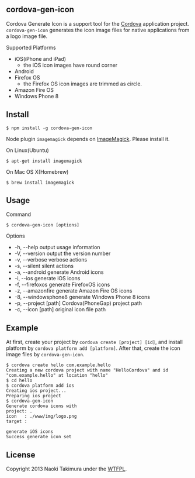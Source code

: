 cordova-gen-icon
-----------------------------------------------------------------------------
Cordova Generate Icon is a support tool for the [Cordova][cordova] application project.
`cordova-gen-icon` generates the icon image files for native applications from a logo image file.

Supported Platforms

* iOS(iPhone and iPad)
    * the iOS icon images have round corner
* Android
* Firefox OS
    * the Firefox OS icon images are trimmed as circle.
* Amazon Fire OS
* Windows Phone 8

Install
-----------------------------------------------------------------------------

    $ npm install -g cordova-gen-icon

Node plugin `imagemagick` depends on [ImageMagick][imagemagick]. Please install it.

On Linux(Ubuntu)

    $ apt-get install imagemagick

On Mac OS X(Homebrew)

    $ brew install imagemagick

Usage
-----------------------------------------------------------------------------

Command

    $ cordova-gen-icon [options]

Options

* -h, --help            output usage information
* -V, --version         output the version number
* -v, --verbose         verbose actions
* -s, --silent          silent actions
* -a, --android         generate Android icons
* -i, --ios             generate iOS icons
* -f, --firefoxos       generate FirefoxOS icons
* -z, --amazonfire      generate Amazon Fire OS icons
* -8, --windowsphone8   generate Windows Phone 8 icons
* -p, --project [path]  Cordova(PhoneGap) project path
* -c, --icon [path]     original icon file path

Example
-----------------------------------------------------------------------------
At first, create your project by `cordova create [project] [id]`,
and install platform by `cordova platform add [platform]`.
After that, create the icon image files by `cordova-gen-icon`.

    $ cordova create hello com.example.hello
    Creating a new cordova project with name "HelloCordova" and id "com.example.hello" at location "hello"
    $ cd hello
    $ cordova platform add ios
    Creating ios project...
    Preparing ios project
    $ cordova-gen-icon 
    Generate cordova icons with
    project: .
    icon   : ./www/img/logo.png
    target : 

    generate iOS icons
    Success generate icon set


License
-----------------------------------------------------------------------------
Copyright 2013 Naoki Takimura under the [WTFPL][wtfpl].

[cordova]: http://cordova.apache.org/ "Apache Cordova"
[imagemagick]: http://www.imagemagick.org/ "ImageMagick"
[wtfpl]: http://www.wtfpl.net/about/ "WTFPL"


